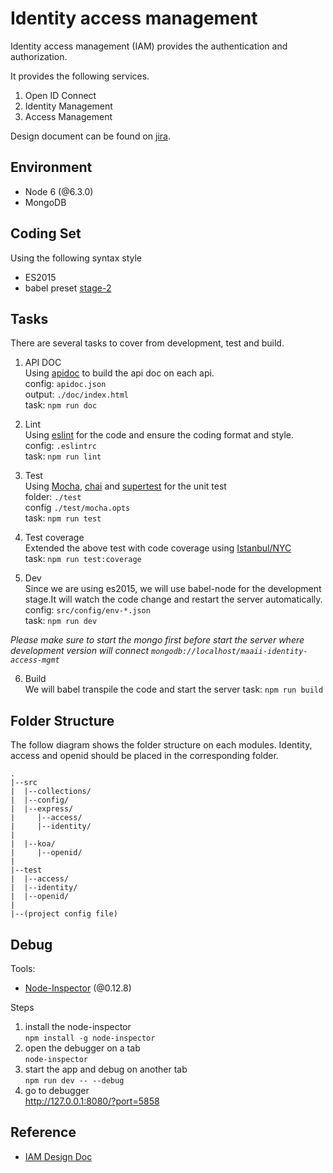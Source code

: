 # Identity access management

Identity access management (IAM) provides the authentication and authorization.

It provides the following services.

1. Open ID Connect
2. Identity Management
3. Access Management

Design document can be found on [jira](https://issuetracking.maaii.com:9443/display/WLP/Identity+Access+Management+Service).

## Environment

- Node 6 (@6.3.0)
- MongoDB

## Coding Set
Using the following syntax style

- ES2015
- babel preset [stage-2](https://babeljs.io/docs/plugins/preset-stage-2/)

## Tasks
There are several tasks to cover from development, test and build.

1. API DOC  
Using [apidoc](http://apidocjs.com/) to build the api doc on each api.  
config: `apidoc.json`  
output: `./doc/index.html`  
task: `npm run doc`

2. Lint  
Using [eslint](http://eslint.org/) for the code and ensure the coding format and style.  
config: `.eslintrc`  
task: `npm run lint`

3. Test  
Using [Mocha](http://mochajs.org), [chai](http://chaijs.com/) and [supertest](https://github.com/visionmedia/supertest) for the unit test  
folder: `./test`  
config `./test/mocha.opts`  
task: `npm run test`

4. Test coverage  
Extended the above test with code coverage using [Istanbul/NYC](https://github.com/istanbuljs/nyc)  
task: `npm run test:coverage`

5. Dev  
Since we are using es2015, we will use babel-node for the development stage.It will watch the code change and restart the server automatically.  
config: `src/config/env-*.json`  
task: `npm run dev`  

_Please make sure to start the mongo first before start the server where   development version will connect `mongodb://localhost/maaii-identity-access-mgmt`_

6. Build  
We will babel transpile the code and start the server
task: `npm run build`

## Folder Structure
The follow diagram shows the folder structure on each modules.
Identity, access and openid should be placed in the corresponding folder.

```
.
|--src
|  |--collections/
|  |--config/
|  |--express/
|     |--access/
|     |--identity/
|
|  |--koa/
|     |--openid/
|
|--test
|  |--access/
|  |--identity/
|  |--openid/
|
|--(project config file)
```

## Debug

Tools:
- [Node-Inspector](https://github.com/node-inspector/node-inspector) (@0.12.8)

Steps
1. install the node-inspector  
`npm install -g node-inspector`
2. open the debugger on a tab  
`node-inspector`
3. start the app and debug on another tab  
`npm run dev -- --debug`
4. go to debugger  
http://127.0.0.1:8080/?port=5858

## Reference

- [IAM Design Doc](https://issuetracking.maaii.com:9443/display/WLP/Identity+Access+Management+Service)
